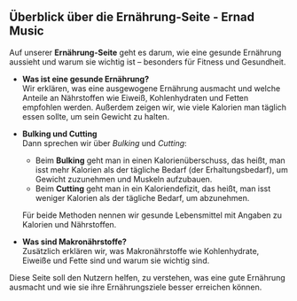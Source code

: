 ## Überblick über die Ernährung-Seite - Ernad Music

Auf unserer **Ernährung-Seite** geht es darum, wie eine gesunde Ernährung aussieht und warum sie wichtig ist – besonders für Fitness und Gesundheit. 

- **Was ist eine gesunde Ernährung?**  
  Wir erklären, was eine ausgewogene Ernährung ausmacht und welche Anteile an Nährstoffen wie Eiweiß, Kohlenhydraten und Fetten empfohlen werden. Außerdem zeigen wir, wie viele Kalorien man täglich essen sollte, um sein Gewicht zu halten.

- **Bulking und Cutting**  
  Dann sprechen wir über *Bulking* und *Cutting*:  
  - Beim **Bulking** geht man in einen Kalorienüberschuss, das heißt, man isst mehr Kalorien als der tägliche Bedarf (der Erhaltungsbedarf), um Gewicht zuzunehmen und Muskeln aufzubauen.
  - Beim **Cutting** geht man in ein Kaloriendefizit, das heißt, man isst weniger Kalorien als der tägliche Bedarf, um abzunehmen.

  Für beide Methoden nennen wir gesunde Lebensmittel mit Angaben zu Kalorien und Nährstoffen.

- **Was sind Makronährstoffe?**  
  Zusätzlich erklären wir, was Makronährstoffe wie Kohlenhydrate, Eiweiße und Fette sind und warum sie wichtig sind.

Diese Seite soll den Nutzern helfen, zu verstehen, was eine gute Ernährung ausmacht und wie sie ihre Ernährungsziele besser erreichen können.
